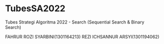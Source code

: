 # TubesSA2022
Tubes Strategi Algoritma 2022 - Search
(Sequential Search & Binary Search)

FAHRUR ROZI SYARBINI(1301164213)
REZI ICHSANNUR ARSYI(1301194062)
